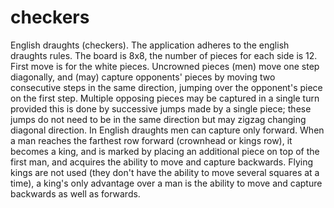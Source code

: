 checkers
========

English draughts (checkers). The application adheres to the english draughts rules. The board is 8x8, the number of pieces for each side is 12. First move is for the white pieces. Uncrowned pieces (men) move one step diagonally, and (may) capture opponents' pieces by moving two consecutive steps in the same direction, jumping over the opponent's piece on the first step. Multiple opposing pieces may be captured in a single turn provided this is done by successive jumps made by a single piece; these jumps do not need to be in the same direction but may zigzag changing diagonal direction. In English draughts men can capture only forward. When a man reaches the farthest row forward (crownhead or kings row), it becomes a king, and is marked by placing an additional piece on top of the first man, and acquires the ability to move and capture backwards. Flying kings are not used (they don't have the ability to move several squares at a time), a king's only advantage over a man is the ability to move and capture backwards as well as forwards.
